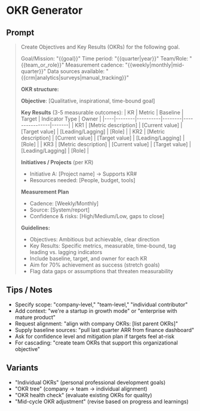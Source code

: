 # OKR Generator

## Prompt
> Create Objectives and Key Results (OKRs) for the following goal.
>
> Goal/Mission: "{{goal}}"
> Time period: "{{quarter|year}}"
> Team/Role: "{{team_or_role}}"
> Measurement cadence: "{{weekly|monthly|mid-quarter}}"
> Data sources available: "{{crm|analytics|surveys|manual_tracking}}"
>
> **OKR structure:**
>
> **Objective**: [Qualitative, inspirational, time-bound goal]
>
> **Key Results** (3-5 measurable outcomes):
> | KR | Metric | Baseline | Target | Indicator Type | Owner |
> |----|--------|----------|--------|----------------|-------|
> | KR1 | [Metric description] | [Current value] | [Target value] | [Leading/Lagging] | [Role] |
> | KR2 | [Metric description] | [Current value] | [Target value] | [Leading/Lagging] | [Role] |
> | KR3 | [Metric description] | [Current value] | [Target value] | [Leading/Lagging] | [Role] |
>
> **Initiatives / Projects** (per KR)
> - Initiative A: [Project name] → Supports KR#
> - Resources needed: [People, budget, tools]
>
> **Measurement Plan**
> - Cadence: [Weekly/Monthly]
> - Source: [System/report]
> - Confidence & risks: [High/Medium/Low, gaps to close]
>
> **Guidelines:**
> - Objectives: Ambitious but achievable, clear direction
> - Key Results: Specific metrics, measurable, time-bound, tag leading vs. lagging indicators
> - Include baseline, target, and owner for each KR
> - Aim for 70% achievement as success (stretch goals)
> - Flag data gaps or assumptions that threaten measurability

## Tips / Notes
- Specify scope: "company-level," "team-level," "individual contributor"
- Add context: "we're a startup in growth mode" or "enterprise with mature product"
- Request alignment: "align with company OKRs: [list parent OKRs]"
- Supply baseline sources: "pull last quarter ARR from finance dashboard"
- Ask for confidence level and mitigation plan if targets feel at-risk
- For cascading: "create team OKRs that support this organizational objective"

## Variants
- "Individual OKRs" (personal professional development goals)
- "OKR tree" (company → team → individual alignment)
- "OKR health check" (evaluate existing OKRs for quality)
- "Mid-cycle OKR adjustment" (revise based on progress and learnings)

